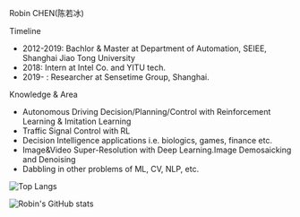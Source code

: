 Robin CHEN(陈若冰)

Timeline

- 2012-2019: Bachlor & Master at Department of Automation, SEIEE, Shanghai Jiao Tong University
- 2018: Intern at Intel Co. and YITU tech.
- 2019- : Researcher at Sensetime Group, Shanghai.

Knowledge & Area

- Autonomous Driving Decision/Planning/Control with Reinforcement Learning & Imitation Learning
- Traffic Signal Control with RL
- Decision Intelligence applications i.e. biologics, games, finance etc.
- Image&Video Super-Resolution with Deep Learning.Image Demosaicking and Denoising
- Dabbling in other problems of ML, CV, NLP, etc.

![Top Langs](https://github-readme-stats.vercel.app/api/top-langs/?username=RobinC94&layout=compact)

![Robin's GitHub stats](https://github-readme-stats.vercel.app/api?username=RobinC94&count_private=true&show_icons=true&theme=dracula)
